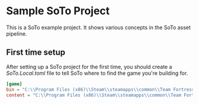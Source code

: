 # Sample SoTo Project
This is a SoTo example project. It shows various concepts in the SoTo asset
pipeline.

## First time setup
After setting up a SoTo project for the first time, you should create a
*SoTo.Local.toml* file to tell SoTo where to find the game you're building for.
```toml
[game]
bin = "C:\\Program Files (x86)\\Steam\\steamapps\\common\\Team Fortress 2\\bin"
content = "C:\\Program Files (x86)\\Steam\\steamapps\\common\\Team Fortress 2\\tf2"
```
